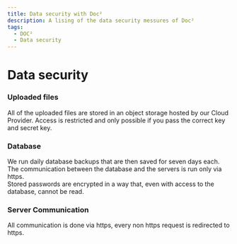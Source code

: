 ```yaml
---
title: Data security with Doc²
description: A lising of the data security messures of Doc²
tags:
  - DOC²
  - Data security
---
```


# Data security


### Uploaded files
All of the uploaded files are stored in an object storage hosted by our Cloud Provider. Access is restricted and only possible if you pass the correct key and secret key.

### Database 
We run daily database backups that are then saved for seven days each.  
The communication between the database and the servers is run only via https.  
Stored passwords are encrypted in a way that, even with access to the database, cannot be read.


### Server Communication
All communication is done via https, every non https request is redirected to https.

